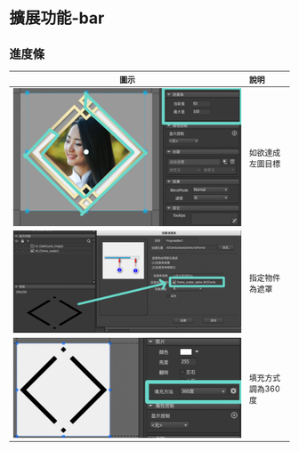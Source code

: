 # 擴展功能-bar

## 進度條

| 圖示 | 說明 |
| :---: | :--- |
| ![](.gitbook/assets/example.png) | 如欲達成左圖目標                                                            |
| ![](.gitbook/assets/jin-du-tiao-01.png) | 指定物件為遮罩 |
| ![](.gitbook/assets/jin-du-tiao-02.png) | 填充方式調為360度 |

